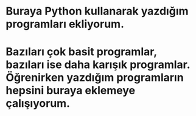 ﻿# Buraya Python kullanarak yazdığım programları ekliyorum.
 
 # Bazıları çok basit programlar, bazıları ise daha karışık programlar. Öğrenirken yazdığım programların hepsini buraya eklemeye çalışıyorum.
